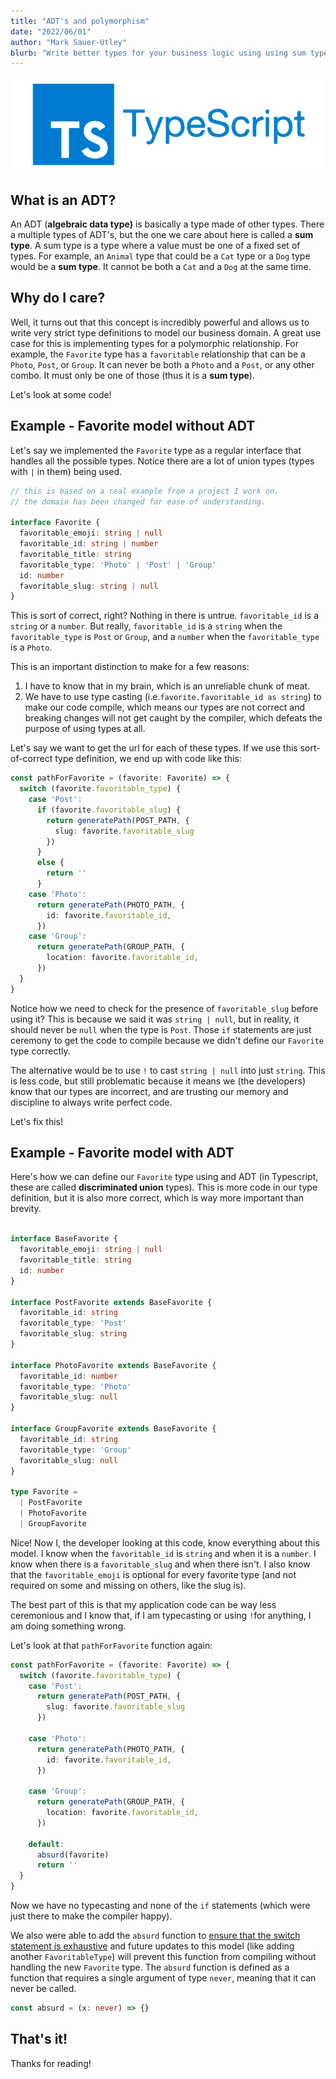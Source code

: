 ```yaml
---
title: "ADT's and polymorphism"
date: "2022/06/01"
author: "Mark Sauer-Utley"
blurb: "Write better types for your business logic using using sum types."
---
```


![typescript logo](../unknown-vs-any/images/tslogo.png)

## What is an ADT?

An ADT (**algebraic data type)** is basically a type made of other types. There a multiple types of ADT's, but the one we care about here is called a **sum type**. A sum type is a type where a value must be one of a fixed set of types. For example, an `Animal`​ type that could be a `Cat`​ type or a `Dog`​ type would be a **sum type**. It cannot be both a `Cat`​ and a `Dog`​ at the same time.

## Why do I care?

Well, it turns out that this concept is incredibly powerful and allows us to write very strict type definitions to model our business domain. A great use case for this is implementing types for a polymorphic relationship. For example, the `Favorite`​ type has a `favoritable`​ relationship that can be a `Photo`​, `Post`​, or `Group`. It can never be both a `Photo`​ and a `Post`​, or any other combo. It must only be one of those (thus it is a **sum type**).

Let's look at some code!

## Example - Favorite model without ADT

Let's say we implemented the ​`Favorite`​ type as a regular interface that handles all the possible types. Notice there are a lot of union types (types with ​`|`​ in them) being used.

```typescript
// this is based on a real example from a project I work on.
// the domain has been changed for ease of understanding.

interface Favorite {
  favoritable_emoji: string | null
  favoritable_id: string | number
  favoritable_title: string
  favoritable_type: 'Photo' | 'Post' | 'Group'
  id: number
  favoritable_slug: string | null
}
```

This is sort of correct, right? Nothing in there is untrue. `favoritable_id`​ is a `string`​ or a `number`​. But really, `favoritable_id`​ is a `string`​ when the `favoritable_type`​ is `Post`​ or `Group`​, and a `number`​ when the `favoritable_type`​ is a `Photo`​.

This is an important distinction to make for a few reasons:
1.  I have to know that in my brain, which is an unreliable chunk of meat.
2.  We have to use type casting (i.e. ​`favorite.favoritable_id as string`​) to make our code compile, which means our types are not correct and breaking changes will not get caught by the compiler, which defeats the purpose of using types at all.

Let's say we want to get the url for each of these types. If we use this sort-of-correct type definition, we end up with code like this:
```typescript
const pathForFavorite = (favorite: Favorite) => {
  switch (favorite.favoritable_type) {
    case 'Post':
      if (favorite.favoritable_slug) {
        return generatePath(POST_PATH, {
          slug: favorite.favoritable_slug
        })
      }
      else {
        return ''
      }
    case 'Photo':
      return generatePath(PHOTO_PATH, {
        id: favorite.favoritable_id,
      })
    case 'Group':
      return generatePath(GROUP_PATH, {
        location: favorite.favoritable_id,
      })
  }
}
```
  
Notice how we need to check for the presence of `favoritable_slug`​ before using it? This is because we said it was `string | null`​, but in reality, it should never be `null`​ when the type is `Post`​. Those `if`​ statements are just ceremony to get the code to compile because we didn't define our `Favorite`​ type correctly.

The alternative would be to use `!`​ to cast `string | null`​ into just `string`​. This is less code, but still problematic because it means we (the developers) know that our types are incorrect, and are trusting our memory and discipline to always write perfect code.

Let's fix this!

## Example - Favorite model with ADT

Here's how we can define our `Favorite`​ type using and ADT (in Typescript, these are called **discriminated union** types). This is more code in our type definition, but it is also more correct, which is way more important than brevity.

```typescript

interface BaseFavorite {
  favoritable_emoji: string | null
  favoritable_title: string
  id: number
}

interface PostFavorite extends BaseFavorite {
  favoritable_id: string
  favoritable_type: 'Post'
  favoritable_slug: string
}

interface PhotoFavorite extends BaseFavorite {
  favoritable_id: number
  favoritable_type: 'Photo'
  favoritable_slug: null
}

interface GroupFavorite extends BaseFavorite {
  favoritable_id: string
  favoritable_type: 'Group'
  favoritable_slug: null
}

type Favorite = 
  | PostFavorite
  | PhotoFavorite
  | GroupFavorite
```

Nice! Now I, the developer looking at this code, know everything about this model. I know when the `favoritable_id`​ is `string`​ and when it is a `number`​. I know when there is a `favoritable_slug`​ and when there isn't. I also know that the `favoritable_emoji`​ is optional for every favorite type (and not required on some and missing on others, like the slug is).

The best part of this is that my application code can be way less ceremonious and I know that, if I am typecasting or using `!`​ for anything, I am doing something wrong.

Let's look at that `pathForFavorite`​ function again:​

```typescript
const pathForFavorite = (favorite: Favorite) => {
  switch (favorite.favoritable_type) {
    case 'Post':
      return generatePath(POST_PATH, {
        slug: favorite.favoritable_slug
      })

    case 'Photo':
      return generatePath(PHOTO_PATH, {
        id: favorite.favoritable_id,
      })

    case 'Group':
      return generatePath(GROUP_PATH, {
        location: favorite.favoritable_id,
      })

    default:
      absurd(favorite)
      return ''
  }
}
```
  
Now we have no typecasting and none of the `if`​ statements (which were just there to make the compiler happy).

We also were able to add the `absurd`​ function to [ensure that the switch statement is exhaustive](/absurd) and future updates to this model (like adding another `FavoritableType`​) will prevent this function from compiling without handling the new `Favorite`​ type. The `absurd`​ function is defined as a function that requires a single argument of type `never`​, meaning that it can never be called.

```typescript
const absurd = (x: never) => {}
```

## That's it!

Thanks for reading!